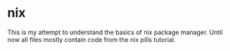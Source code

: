 # nix
This is my attempt to understand the basics of nix package manager.
Until now all files mostly contain code from the nix pills tutorial.
